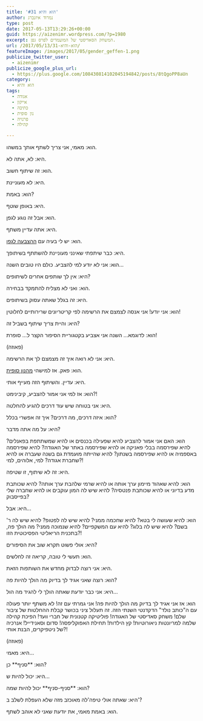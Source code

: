 ```yaml
---
title: 'הוא והיא #31'
author: נמרוד איזנברג
type: post
date: 2017-05-13T13:29:26+00:00
guid: https://aizenimr.wordpress.com/?p=1980
excerpt: המשחק הסאדיסטי של המועמדים לפרס גפן.
url: /2017/05/13/הוא-והיא-31/
featureImage: /images/2017/05/gender_geffen-1.png
publicize_twitter_user:
  - aizenimr
publicize_google_plus_url:
  - https://plus.google.com/108430814102045194842/posts/8tQgoPP8aUn
category:
  - הוא והיא
tags:
  - אגודה
  - אייקון
  - כתיבה
  - נון סופית
  - פרנויה
  - קהילה

---
```

הוא: מאמי, אני צריך לשתף אותך במשהו.

היא: לא, אתה לא.

הוא: זה שיתוף חשוב.

היא: לא מעוניינת.

הוא: באמת?

היא: באופן שוטף.

הוא: אבל זה נוגע לגפן.

היא: אתה עדיין משתף.

הוא: יש לי בעיה עם [ההצבעה לגפן][1].

היא: כבר שיתפתי שאינני מעוניינת להשתתף בשיתופך.

הוא: אני לא יודע למי להצביע. כולם היו טובים השנה...

היא: אין לך שותפים אחרים לשיתופים?

הוא: ואני לא מצליח להתמקד בבחירה.

היא: זה בגלל שאתה עסוק בשיתופים.

הוא: אני יודע! אני אנסה לצמצם את הרשימה לפי קריטריונים שרירותיים לחלוטין!

היא: והיית צריך שיתוף בשביל זה?

הוא: לדוגמא... השנה אני אצביע בקטגוריית הסיפור הקצר ל... סופרת!

(פאוזה)

היא: אני לא רואה איך זה מצמצם לך את הרשימה.

הוא: פאק. אז למישהי [מהנון סופית][2].

היא: עדיין. והשיתוף הזה מעייף אותי.

הוא: אז למי אני אמור להצביע, קיבינימט?!

היא: אני בטוחה שיש עוד דרכים להגיע להחלטה.

הוא: איזה דרכים, מה דרכים? איך זה אפשרי בכלל?

היא: על מה אתה מדבר?

הוא: האם אני אמור להצביע להיא שפעילה בכנסים או להיא שמשתתפת בפאנלים? להיא שפירסמה בבלי פאניקה או להיא שפירסמה באתר של האגודה? להיא שפירסמה באספמיה או להיא שפירסמה בשנתון? להיא שהייתה מועמדת גם בשנה שעברה או להיא שחברת אגודה? למי, אלוהים, למי?!

היא: זה לא שיתוף, זו שטיפה.

הוא: להיא שאהוד מיימון ערך אותה או להיא שרמי שלהבת ערך אותה? להיא שכותבת מדע בדיוני או להיא שכותבת פנטסיה? להיא שיש לה המון עוקבים או להיא שחברה שלי בפייסבוק?

היא: אבל...

הוא: להיא שעושה לי בטא? להיא שחכמה ממני? להיא שיש לה לפטופ? להיא שיש לה ר' בשם? להיא שיש לה בלוג? להיא עם המשקפיים? להיא שנמוכה ממני? מה הולך פה, בתכנית הריאליטי הפסיכוטית הזו?!

היא: אולי פשוט תקרא שוב את הסיפורים?

הוא: תעשי לי טובה, קריאה זה לחלשים.

היא: אני רוצה לבדוק מחדש את השותפות הזאת.

הוא: רוצה שאני אגיד לך בדיוק מה הולך להיות פה?

היא: אני כבר יודעת שאתה הולך לי להגיד מה הול...

הוא: אז אני אגיד לך בדיוק מה הולך להיות פה! אני גמרתי עם זה! לא משתף יותר פעולה עם ה"כותב נולד" הדקדנטי השנתי הזה. זה תעלול ציני בכושר קבלת ההחלטות של ציבור שלם! משחק סאדיסטי של האגודה! פוליטיקה קטנונית של חברי וועד! הפיכת קהילה שלמה למריונטות ניאורוטיות! קץ הילדות! תחילת האפוקליפסה! סדום וסאנידייל! אנרכיה של ניטפיקרים, הבנת אותי?!

(פאוזה)

היא: מאמי...

הוא: \*\*סניף\*\* כן?

היא: יכול להיות ש...

הוא: \*\*סניף-סניף\*\* יכול להיות שמה?

היא: שאתה אולי טיפה'לה מאוכזב מזה שלא העפלת לשלב ב'?

הוא: באמת מאמי, את יודעת שאני לא אוהב לשתף.

 [1]: http://geffen.sf-f.org.il/?p=1416
 [2]: /2015/08/05/%d7%94%d7%95%d7%90-%d7%95%d7%94%d7%99%d7%90-2/
